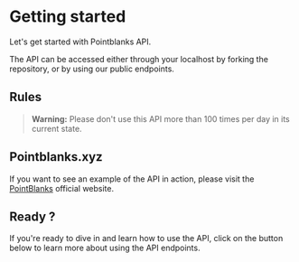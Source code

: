 # Getting started

Let's get started with Pointblanks API.

The API can be accessed either through your localhost by forking the repository, or by using our public endpoints.

## Rules
> **Warning:**
> Please don't use this API more than 100 times per day in its current state.

## Pointblanks.xyz

If you want to see an example of the API in action, please visit the [PointBlanks](https://pointblanks.xyz) official website.

## Ready ?

If you're ready to dive in and learn how to use the API, click on the button below to learn more about using the API endpoints.
